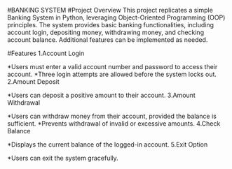 #BANKING SYSTEM
#Project Overview
This project replicates a simple Banking System in Python, leveraging Object-Oriented Programming (OOP) principles. The system provides basic banking functionalities, including account login, depositing money, withdrawing money, and checking account balance. Additional features can be implemented as needed.

#Features
1.Account Login

*Users must enter a valid account number and password to access their account.
*Three login attempts are allowed before the system locks out.
2.Amount Deposit

*Users can deposit a positive amount to their account.
3.Amount Withdrawal

*Users can withdraw money from their account, provided the balance is sufficient.
*Prevents withdrawal of invalid or excessive amounts.
4.Check Balance

*Displays the current balance of the logged-in account.
5.Exit Option

*Users can exit the system gracefully.
